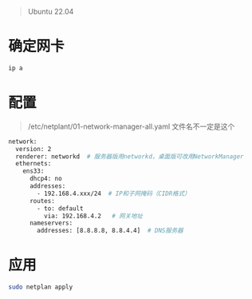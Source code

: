 
> Ubuntu 22.04

# 确定网卡

```bash
ip a
```

# 配置
> /etc/netplant/01-network-manager-all.yaml
> 文件名不一定是这个


```bash
network:
  version: 2
  renderer: networkd  # 服务器版用networkd，桌面版可改用NetworkManager
  ethernets:
    ens33:
      dhcp4: no
      addresses:
        - 192.168.4.xxx/24  # IP和子网掩码（CIDR格式）
      routes:
        - to: default
          via: 192.168.4.2   # 网关地址
      nameservers:
        addresses: [8.8.8.8, 8.8.4.4]  # DNS服务器
```

# 应用
```bash
sudo netplan apply
```